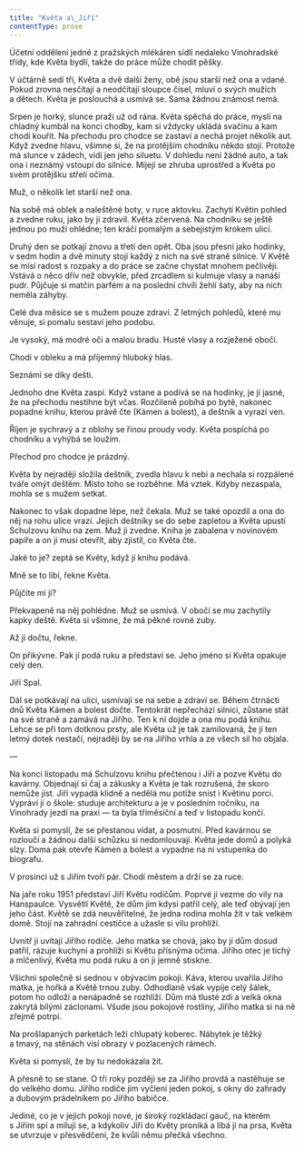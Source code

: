 ```yaml
---
title: "Květa a\_Jiří"
contentType: prose
---
```


<section>

Účetní oddělení jedné z pražských mlékáren sídlí nedaleko Vinohradské třídy, kde Květa bydlí, takže do práce může chodit pěšky.

V účtárně sedí tři, Květa a dvě další ženy, obě jsou starší než ona a vdané. Pokud zrovna nesčítají a neodčítají sloupce čísel, mluví o svých mužích a dětech. Květa je poslouchá a usmívá se. Sama žádnou známost nemá.

Srpen je horký, slunce praží už od rána. Květa spěchá do práce, myslí na chladný kumbál na konci chodby, kam si vždycky ukládá svačinu a kam chodí kouřit. Na přechodu pro chodce se zastaví a nechá projet několik aut. Když zvedne hlavu, všimne si, že na protějším chodníku někdo stojí. Protože má slunce v zádech, vidí jen jeho siluetu. V dohledu není žádné auto, a tak ona i neznámý vstoupí do silnice. Míjejí se zhruba uprostřed a Květa po svém protějšku střelí očima.

Muž, o několik let starší než ona.

Na sobě má oblek a naleštěné boty, v ruce aktovku. Zachytí Květin pohled a zvedne ruku, jako by ji zdravil. Květa zčervená. Na chodníku se ještě jednou po muži ohlédne; ten kráčí pomalým a sebejistým krokem ulicí.

Druhý den se potkají znovu a třetí den opět. Oba jsou přesní jako hodinky, v sedm hodin a dvě minuty stojí každý z nich na své straně silnice. V Květě se mísí radost s rozpaky a do práce se začne chystat mnohem pečlivěji. Vstává o něco dřív než obvykle, před zrcadlem si kulmuje vlasy a nanáší pudr. Půjčuje si matčin parfém a na poslední chvíli žehlí šaty, aby na nich neměla záhyby.

Celé dva měsíce se s mužem pouze zdraví. Z letmých pohledů, které mu věnuje, si pomalu sestaví jeho podobu.

Je vysoký, má modré oči a malou bradu. Husté vlasy a rozježené obočí.

Chodí v obleku a má příjemný hluboký hlas.

Seznámí se díky dešti.

Jednoho dne Květa zaspí. Když vstane a podívá se na hodinky, je jí jasné, že na přechodu nestihne být včas. Rozčileně pobíhá po bytě, nakonec popadne knihu, kterou právě čte (Kámen a bolest), a deštník a vyrazí ven.

Říjen je sychravý a z oblohy se řinou proudy vody. Květa pospíchá po chodníku a vyhýbá se loužím.

Přechod pro chodce je prázdný.

Květa by nejraději složila deštník, zvedla hlavu k nebi a nechala si rozpálené tváře omýt deštěm. Místo toho se rozběhne. Má vztek. Kdyby nezaspala, mohla se s mužem setkat.

Nakonec to však dopadne lépe, než čekala. Muž se také opozdil a ona do něj na rohu ulice vrazí. Jejich deštníky se do sebe zapletou a Květa upustí Schulzovu knihu na zem. Muž ji zvedne. Kniha je zabalena v novinovém papíře a on ji musí otevřít, aby zjistil, co Květa čte.

Jaké to je? zeptá se Květy, když jí knihu podává.

Mně se to líbí, řekne Květa.

Půjčíte mi ji?

Překvapeně na něj pohlédne. Muž se usmívá. V obočí se mu zachytily kapky deště. Květa si všimne, že má pěkné rovné zuby.

Až ji dočtu, řekne.

On přikývne. Pak jí podá ruku a představí se. Jeho jméno si Květa opakuje celý den.

Jiří Spal.

Dál se potkávají na ulici, usmívají se na sebe a zdraví se. Během čtrnácti dnů Květa Kámen a bolest dočte. Tentokrát nepřechází silnici, zůstane stát na své straně a zamává na Jiřího. Ten k ní dojde a ona mu podá knihu. Lehce se při tom dotknou prsty, ale Květa už je tak zamilovaná, že jí ten letmý dotek nestačí, nejraději by se na Jiřího vrhla a ze všech sil ho objala.

—

Na konci listopadu má Schulzovu knihu přečtenou i Jiří a pozve Květu do kavárny. Objednají si čaj a zákusky a Květa je tak rozrušená, že skoro nemůže jíst. Jiří vypadá klidně a nedělá mu potíže sníst i Květinu porci. Vypráví jí o škole: studuje architekturu a je v posledním ročníku, na Vinohrady jezdí na praxi — ta byla tříměsíční a teď v listopadu končí.

Květa si pomyslí, že se přestanou vídat, a posmutní. Před kavárnou se rozloučí a žádnou další schůzku si nedomlouvají. Květa jede domů a polyká slzy. Doma pak otevře Kámen a bolest a vypadne na ni vstupenka do biografu.

V prosinci už s Jiřím tvoří pár. Chodí městem a drží se za ruce.

Na jaře roku 1951 představí Jiří Květu rodičům. Poprvé ji vezme do vily na Hanspaulce. Vysvětlí Květě, že dům jim kdysi patřil celý, ale teď obývají jen jeho část. Květě se zdá neuvěřitelné, že jedna rodina mohla žít v tak velkém domě. Stojí na zahradní cestičce a užasle si vilu prohlíží.

Uvnitř ji uvítají Jiřího rodiče. Jeho matka se chová, jako by jí dům dosud patřil, rázuje kuchyní a prohlíží si Květu přísnýma očima. Jiřího otec je tichý a mlčenlivý, Květa mu podá ruku a on ji jemně stiskne.

Všichni společně si sednou v obývacím pokoji. Káva, kterou uvařila Jiřího matka, je hořká a Květě trnou zuby. Odhodlaně však vypije celý šálek, potom ho odloží a nenápadně se rozhlíží. Dům má tlusté zdi a velká okna zakrytá bílými záclonami. Všude jsou pokojové rostliny, Jiřího matka si na ně zřejmě potrpí.

Na prošlapaných parketách leží chlupatý koberec. Nábytek je těžký a tmavý, na stěnách visí obrazy v pozlacených rámech.

Květa si pomyslí, že by tu nedokázala žít.

A přesně to se stane. O tři roky později se za Jiřího provdá a nastěhuje se do velkého domu. Jiřího rodiče jim vyčlení jeden pokoj, s okny do zahrady a dubovým prádelníkem po Jiřího babičce.

Jediné, co je v jejich pokoji nové, je široký rozkládací gauč, na kterém s Jiřím spí a milují se, a kdykoliv Jiří do Květy proniká a líbá ji na prsa, Květa se utvrzuje v přesvědčení, že kvůli němu přečká všechno.

</section>
